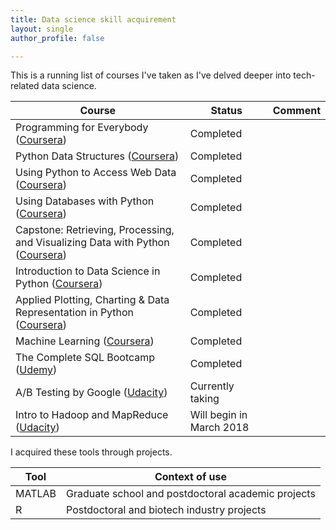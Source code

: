 ```yaml
---
title: Data science skill acquirement
layout: single
author_profile: false

---
```


This is a running list of courses I've taken as I've delved deeper into tech-related data science.

| Course | Status | Comment |
| --- | --- |  --- | 
| Programming for Everybody ([Coursera](https://www.coursera.org/specializations/python)) | Completed | |
| Python Data Structures ([Coursera](https://www.coursera.org/specializations/python)) | Completed | |
| Using Python to Access Web Data ([Coursera](https://www.coursera.org/specializations/python)) | Completed | |
| Using Databases with Python ([Coursera](https://www.coursera.org/specializations/python)) | Completed | |
| Capstone: Retrieving, Processing, and Visualizing Data with Python ([Coursera](https://www.coursera.org/specializations/python)) | Completed | |
| Introduction to Data Science in Python ([Coursera](https://www.coursera.org/learn/python-data-analysis)) | Completed | |
| Applied Plotting, Charting & Data Representation in Python ([Coursera](https://www.coursera.org/learn/python-plotting)) | Completed | |
| Machine Learning ([Coursera](https://www.coursera.org/learn/machine-learning)) | Completed | |
| The Complete SQL Bootcamp ([Udemy](https://www.udemy.com/the-complete-sql-bootcamp/)) | Completed | |
| A/B Testing by Google ([Udacity](https://www.udacity.com/course/ab-testing--ud257)) | Currently taking | |
| Intro to Hadoop and MapReduce ([Udacity](https://www.udacity.com/course/intro-to-hadoop-and-mapreduce--ud617)) | Will begin in March 2018 | |

I acquired these tools through projects.

| Tool | Context of use |
| --- | --- |
| MATLAB | Graduate school and postdoctoral academic projects |
| R | Postdoctoral and biotech industry projects |